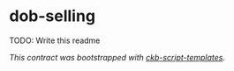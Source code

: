 # dob-selling

TODO: Write this readme

*This contract was bootstrapped with [ckb-script-templates].*

[ckb-script-templates]: https://github.com/cryptape/ckb-script-templates
